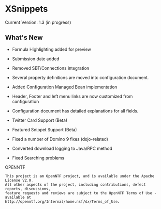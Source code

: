 XSnippets
=========

Current Version: 1.3 (in progress)

What's New
----------

- Formula Highlighting added for preview
- Submission date added
- Removed SBT/Connections integration
- Several property definitions are moved into configuration document.
- Added Configuration Managed Bean implementation
- Header, Footer and left menu links are now customized from configuration
- Configuration document has detailed explanations for all fields.
- Twitter Card Support (Beta)
- Featured Snippet Support (Beta)

- Fixed a number of Domino 9 fixes (dojo-related)
- Converted download logging to Java/RPC method
- Fixed Searching problems




OPENNTF

    This project is an OpenNTF project, and is available under the Apache License V2.0.  
    All other aspects of the project, including contributions, defect reports, discussions, 
    feature requests and reviews are subject to the OpenNTF Terms of Use - available at 
    http://openntf.org/Internal/home.nsf/dx/Terms_of_Use.
